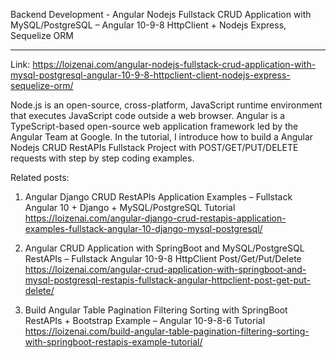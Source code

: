 Backend Development - Angular Nodejs Fullstack CRUD Application with MySQL/PostgreSQL – Angular 10-9-8 HttpClient + Nodejs Express, Sequelize ORM
***
Link: https://loizenai.com/angular-nodejs-fullstack-crud-application-with-mysql-postgresql-angular-10-9-8-httpclient-client-nodejs-express-sequelize-orm/

Node.js is an open-source, cross-platform, JavaScript runtime environment that executes JavaScript code outside a web browser. Angular is a TypeScript-based open-source web application framework led by the Angular Team at Google. In the tutorial, I introduce how to build a Angular Nodejs CRUD RestAPIs Fullstack Project with POST/GET/PUT/DELETE requests with step by step coding examples.

Related posts:
1. Angular Django CRUD RestAPIs Application Examples – Fullstack Angular 10 + Django + MySQL/PostgreSQL Tutorial
https://loizenai.com/angular-django-crud-restapis-application-examples-fullstack-angular-10-django-mysql-postgresql/

2. Angular CRUD Application with SpringBoot and MySQL/PostgreSQL RestAPIs – Fullstack Angular 10-9-8 HttpClient Post/Get/Put/Delete
https://loizenai.com/angular-crud-application-with-springboot-and-mysql-postgresql-restapis-fullstack-angular-httpclient-post-get-put-delete/

3. Build Angular Table Pagination Filtering Sorting with SpringBoot RestAPIs + Bootstrap Example – Angular 10-9-8-6 Tutorial
https://loizenai.com/build-angular-table-pagination-filtering-sorting-with-springboot-restapis-example-tutorial/
